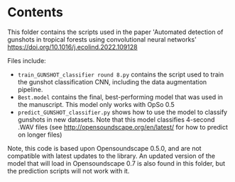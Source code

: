 # Contents #
This folder contains the scripts used in the paper 'Automated detection of gunshots in tropical forests using convolutional neural networks' https://doi.org/10.1016/j.ecolind.2022.109128

Files include:
* `train_GUNSHOT_classifier round 8.py` contains the script used to train the gunshot classification CNN, including the data augmentation pipeline.
* `Best.model` contains the final, best-performing model that was used in the manuscript. This model only works with OpSo 0.5
* `predict_GUNSHOT_classifier.py` shows how to use the model to classify gunshots in new datasets. Note that this model classifies 4-second .WAV files (see http://opensoundscape.org/en/latest/ for how to predict on longer files) 

Note, this code is based upon Opensoundscape 0.5.0, and are not compatible with latest updates to the library. An updated version of the model that will load in Opensoundscape 0.7 is also found in this folder, but the prediction scripts will not work with it.
